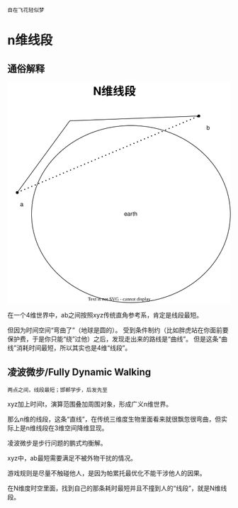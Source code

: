     自在飞花轻似梦

# n维线段


## 通俗解释

![image](ab.svg)

在一个4维世界中，ab之间按照xyz传统直角参考系，肯定是线段最短。

但因为时间空间“弯曲了”（地球是圆的）。
受到条件制约（比如胖虎站在你面前要保护费，于是你只能“绕”过他）之后，发现走出来的路线是“曲线”。
但是这条“曲线”消耗时间最短，所以其实也是4维“线段”。

## 凌波微步/Fully Dynamic Walking

    两点之间，线段最短；邯郸学步，后发先至

xyz加上时间t，演算范围叠加周围对象，形成广义n维世界。

那么n维的线段，这条“直线”，在传统三维度生物里面看来就很飘忽很弯曲，但实际上是n维线段在3维空间降维显现。

凌波微步是步行问题的鹏式均衡解。

xyz中，ab最短需要满足不被外物干扰的情况。

游戏规则是尽量不触碰他人，是因为帕累托最优化不能干涉他人的因果。

在N维度时空里面，找到自己的那条耗时最短并且不撞到人的“线段”，就是N维线段。 ​
